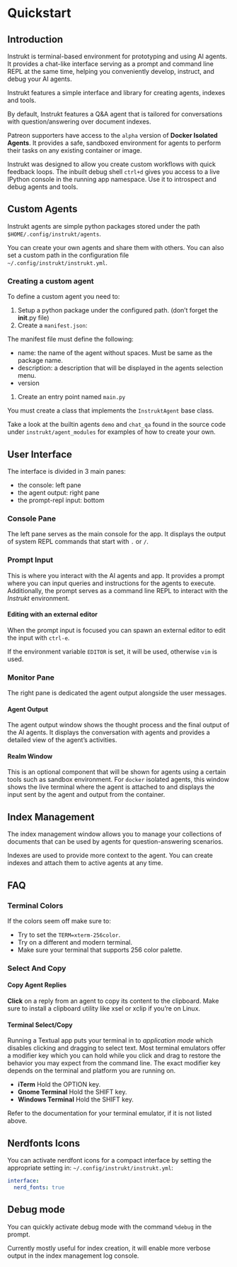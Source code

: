 <a id="quickstart"></a>

# Quickstart

<a id="introduction"></a>

## Introduction

Instrukt is terminal-based environment for prototyping and using AI agents. It provides
a chat-like interface serving as a prompt and command line REPL at the same time,
helping you conveniently develop, instruct, and debug your AI agents.

Instrukt features a simple interface and library for creating agents, indexes and tools.

By default, Instrukt features a Q&A agent that is tailored for conversations with
question/answering over document indexes.

Patreon supporters have access to the `alpha` version of **Docker Isolated Agents**. It
provides a safe, sandboxed environment for agents to perform their tasks on any existing
container or image.

Instrukt was designed to allow you create custom workflows with quick feedback loops.
The inbuilt debug shell `ctrl+d` gives you access to a live IPython console in the
running app namespace. Use it to introspect and debug agents and tools.

<a id="custom-agents"></a>

## Custom Agents

Instrukt agents are simple python packages stored under the path `$HOME/.config/instrukt/agents`.

You can create your own agents and share them with others. You can also set a custom path in the configuration file `~/.config/instrukt/instrukt.yml`.

<a id="creating-a-custom-agent"></a>

### Creating a custom agent

To define a custom agent you need to:

1. Setup a python package under the configured path. (don’t forget the **init**.py file)
2. Create a `manifest.json`:

The manifest file must define the following:

- name: the name of the agent without spaces. Must be same as the package name.
- description: a description that will be displayed in the agents selection menu.
- version

1. Create an entry point named `main.py`

You must create a class that implements the `InstruktAgent` base class.

Take a look at the builtin agents `demo` and `chat_qa` found in the source code under
`instrukt/agent_modules` for examples of how to create your own.

<a id="user-interface"></a>

## User Interface

The interface is divided in 3 main panes:

- the console: left pane
- the agent output: right pane
- the prompt-repl input: bottom

<a id="console-pane"></a>

### Console Pane

The left pane serves as the main console for the app. It displays the output of system
REPL commands that start with `.` or `/`.

<a id="prompt-input"></a>

### Prompt Input

This is where you interact with the AI agents and app. It provides a prompt where you
can input queries and instructions for the agents to execute. Additionally, the prompt
serves as a command line REPL to interact with the *Instrukt* environment.

<a id="editing-with-an-external-editor"></a>

#### Editing with an external editor

When the prompt input is focused you can spawn an external editor to edit the input with
`ctrl-e`.

If the environment variable `EDITOR` is set, it will be used, otherwise `vim` is used.

<a id="monitor-pane"></a>

### Monitor Pane

The right pane is dedicated the agent output alongside the user messages.

<a id="agent-output"></a>

#### Agent Output

The agent output window shows the thought process and the final output of the AI agents.
It displays the conversation with agents and provides a detailed view of the agent’s
activities.

<a id="realm-window"></a>

#### Realm Window

This is an optional component that will be shown for agents using a certain tools such
as sandbox environment. For `docker` isolated agents, this window shows the live
terminal where the agent is attached to and displays the input sent by the agent and
output from the container.

<a id="index-management"></a>

## Index Management

The index management window allows you to manage your collections of documents that can
be used by agents for question-answering scenarios.

Indexes are used to provide more context to the agent. You can create indexes and attach
them to active agents at any time.

<a id="faq"></a>

## FAQ

<a id="terminal-colors"></a>

### Terminal Colors

If the colors seem off make sure to:

- Try to set the `TERM=xterm-256color`.
- Try on a different and modern terminal.
- Make sure your terminal that supports 256 color palette.

<a id="select-and-copy"></a>

### Select And Copy

<a id="copy-agent-replies"></a>

#### Copy Agent Replies

**Click** on a reply from an agent to copy its content to the clipboard.
Make sure to install a clipboard utility like xsel or xclip if you’re on Linux.

<a id="terminal-select-copy"></a>

#### Terminal Select/Copy

Running a Textual app puts your terminal in to *application mode* which disables clicking and dragging to select text.
Most terminal emulators offer a modifier key which you can hold while you click and drag to restore the behavior you
may expect from the command line. The exact modifier key depends on the terminal and platform you are running on.

- **iTerm** Hold the OPTION key.
- **Gnome Terminal** Hold the SHIFT key.
- **Windows Terminal** Hold the SHIFT key.

Refer to the documentation for your terminal emulator, if it is not listed above.

<a id="nerdfonts-icons"></a>

## Nerdfonts Icons

You can activate nerdfont icons for a compact interface by setting the appropriate
setting in: `~/.config/instrukt/instrukt.yml`:

```yaml
interface:
  nerd_fonts: true

```

<a id="debug-mode"></a>

## Debug mode

You can quickly activate debug mode with the command `%debug` in the prompt.

Currently mostly useful for index creation, it will enable more verbose output in the
index management log console.
